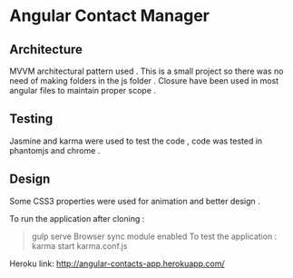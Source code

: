 Angular Contact Manager
========================

## Architecture
MVVM architectural pattern used .
This is a small project so there was no need of making folders in the js folder .
Closure have been used in most angular files to maintain proper scope .

## Testing 
Jasmine and karma were used to test the code , code was tested in phantomjs and chrome .

## Design 
Some CSS3 properties were used for animation and better design .

To run the application after cloning  :
>gulp serve
Browser sync module enabled 
To test the application :
>karma start karma.conf.js

Heroku link:
http://angular-contacts-app.herokuapp.com/
